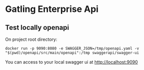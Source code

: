 # Gatling Enterprise Api

## Test locally openapi

On project root directory:

```shell
docker run -p 9090:8080 -e SWAGGER_JSON=/tmp/openapi.yaml -v "$(pwd)/openapi/src/main/openapi":/tmp swaggerapi/swagger-ui
```
You can access to your local swagger ui at [http://localhost:9090](http://localhost:9090)
